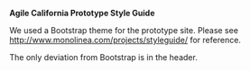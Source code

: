 **Agile California Prototype Style Guide**

We used a Bootstrap theme for the prototype site. Please see http://www.monolinea.com/projects/styleguide/ for reference.

The only deviation from Bootstrap is in the header.
